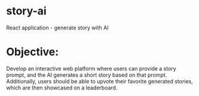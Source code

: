 # story-ai
React application - generate story with AI

# Objective:
Develop an interactive web platform where users can provide a story prompt, and the AI
generates a short story based on that prompt. Additionally, users should be able to upvote their
favorite generated stories, which are then showcased on a leaderboard.
